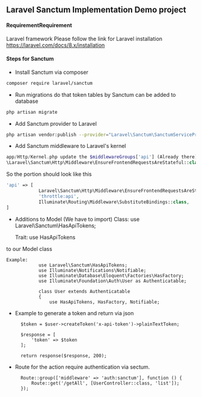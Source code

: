 ## **Laravel Sanctum Implementation Demo project**
#### RequirementRequirement
Laravel framework
Please follow the link for Laravel installation https://laravel.com/docs/8.x/installation
#### Steps for Sanctum

- Install Sanctum via composer
```bash
composer require laravel/sanctum
```
- Run migrations do that token tables by Sanctum can be added to database
```bash
php artisan migrate
```
- Add Sanctum provider to Laravel
```bash
php artisan vendor:publish --provider="Laravel\Sanctum\SanctumServiceProvider"
```
- Add Sanctum middleware to Laravel's kernel
```php
app/Http/Kernel.php update the $middlewareGroups['api'] (Already there) just add the following class
\Laravel\Sanctum\Http\Middleware\EnsureFrontendRequestsAreStateful::class
```
So the portion should look like this
```php
'api' => [
			Laravel\Sanctum\Http\Middleware\EnsureFrontendRequestsAreStateful::class,
			'throttle:api',
			Illuminate\Routing\Middleware\SubstituteBindings::class,
]
```
- Additions to Model (We have to import)
     Class:
        use Laravel\Sanctum\HasApiTokens;
				
     Trait:
        use HasApiTokens
				
 to our Model class
        
	Example:
			    use Laravel\Sanctum\HasApiTokens;
				use Illuminate\Notifications\Notifiable;
				use Illuminate\Database\Eloquent\Factories\HasFactory;
				use Illuminate\Foundation\Auth\User as Authenticatable;

				class User extends Authenticatable
				{
					use HasApiTokens, HasFactory, Notifiable;
- Example to generate a token and return via json

		$token = $user->createToken('x-api-token')->plainTextToken;

        $response = [
            'token' => $token
        ];

        return response($response, 200);
		
- Route for the action require authentication via sectum.

		Route::group(['middleware' => 'auth:sanctum'], function () {
			Route::get('/getAll', [UserController::class, 'list']);
		});
